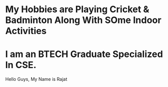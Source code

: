 My Hobbies are Playing Cricket & Badminton Along With SOme Indoor Activities
=======
I am an BTECH Graduate Specialized In CSE.
=======
Hello Guys,
My Name is Rajat

